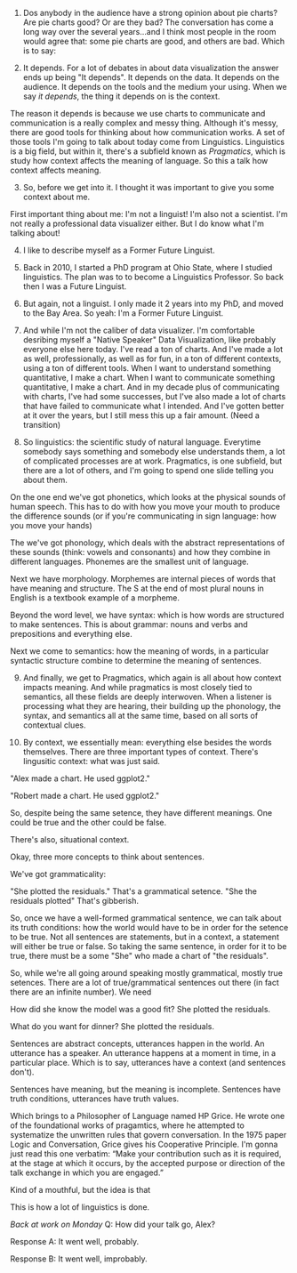 1. Dos anybody in the audience have a strong opinion about pie charts?  Are pie charts good? Or are they bad?  The conversation has come a long way over the several years...and I think most people in the room would agree that: some pie charts are good, and others are bad. Which is to say:

2. It depends. For a lot of debates in about data visualization the answer ends up being "It depends".  It depends on the data. It depends on the audience.  It depends on the tools and the medium your using.  When we say *it depends*, the thing it depends on is the context.

The reason it depends is because we use charts to communicate and communication is a really complex and messy thing. Although it's messy, there are good tools for thinking about how communication works. A set of those tools I'm going to talk about today come from Linguistics.  Linguistics is a big field, but within it, there's a subfield known as *Pragmatics*, which is study how context affects the meaning of language. So this a talk how context affects meaning.

3. So, before we get into it. I thought it was important to give you some context about me.

First important thing about me: I'm not a linguist!  I'm also not a scientist. I'm not really a professional data visualizer either. But I do know what I'm talking about!

4. I like to describe myself as a Former Future Linguist.
5. Back in 2010, I started a PhD program at Ohio State, where I studied linguistics.  The plan was to to become a Linguistics Professor.  So back then I was a Future Linguist.
6. But again, not a linguist.  I only made it 2 years into my PhD, and moved to the Bay Area.  So yeah: I'm a Former Future Linguist.
7. And while I'm not the caliber of data visualizer. I'm comfortable desribing myself a "Native Speaker" Data Visualization, like probably everyone else here today. I've read a ton of charts. And I've made a lot as well, professionally, as well as for fun, in a ton of different contexts, using a ton of different tools. When I want to understand something quantitative, I make a chart. When I want to communicate something quantitative, I make a chart. And in my decade plus of communicating with charts, I've had some successes, but I've also made a lot of charts that have failed to communicate what I intended.  And I've gotten better at it over the years, but I still mess this up a fair amount. (Need a transition)

8. So linguistics: the scientific study of natural language. Everytime somebody says something and somebody else understands them, a lot of complicated processes are at work. Pragmatics, is one subfield, but there are a lot of others, and I'm going to spend one slide telling you about them.

On the one end we've got phonetics, which looks at the physical sounds of human speech. This has to do with how you move your mouth to produce the difference sounds (or if you're communicating in sign language: how you move your hands)

The we've got phonology, which deals with the abstract representations of these sounds (think: vowels and consonants) and how they combine in different languages. Phonemes are the smallest unit of language.

Next we have morphology. Morphemes are internal pieces of words that have meaning and structure. The S at the end of most plural nouns in English is a textbook example of a morpheme.

Beyond the word level, we have syntax: which is how words are structured to make sentences. This is about grammar: nouns and verbs and prepositions and everything else.

Next we come to semantics: how the meaning of words, in a particular syntactic structure combine to determine the meaning of sentences.

9. And finally, we get to Pragmatics, which again is all about how context impacts meaning.  And while pragmatics is most closely tied to semantics, all these fields are deeply interwoven. When a listener is processing what they are hearing, their building up the phonology, the syntax, and semantics all at the same time, based on all sorts of contextual clues.

10. By context, we essentially mean: everything else besides the words themselves. There are three important types of context. There's lingusitic context: what was just said.

"Alex made a chart. He used ggplot2."

"Robert made a chart. He used ggplot2."

So, despite being the same setence, they have different meanings.  One could be true and the other could be false.

There's also, situational context.


Okay, three more concepts to think about sentences.

We've got grammaticality:

"She plotted the residuals." That's a grammatical setence.
"She the residuals plotted" That's gibberish.

So, once we have a well-formed grammatical sentence, we can talk about its truth conditions: how the world would have to be in order for the setence to be true. Not all sentences are statements, but in a context, a statement will either be true or false. So taking the same sentence, in order for it to be true, there must be a some "She" who made a chart of "the residuals".

So, while we're all going around speaking mostly grammatical, mostly true setences. There are a lot of true/grammatical sentences out there (in fact there are an infinite number).  We need

How did she know the model was a good fit?
She plotted the residuals.

What do you want for dinner?
She plotted the residuals.

Sentences are abstract concepts, utterances happen in the world. An utterance has a speaker.  An utterance happens at a moment in time, in a particular place.  Which is to say, utterances have a context (and sentences don't).

Sentences have meaning, but the meaning is incomplete. Sentences have truth conditions, utterances have truth values.



Which brings to a Philosopher of Language named HP Grice. He wrote one of the foundational works of pragamtics, where he attempted to systematize the unwritten rules that govern conversation.  In the 1975 paper Logic and Conversation, Grice gives his Cooperative Principle. I'm gonna just read this one verbatim: “Make your contribution such as it is required, at the stage at which it occurs, by the accepted purpose or direction of the talk exchange in which you are engaged.”

Kind of a mouthful, but the idea is that

This is how a lot of linguistics is done.

*Back at work on Monday*
Q: How did your talk go, Alex?

Response A: It went well, probably.

Response B: It went well, improbably.





